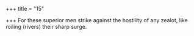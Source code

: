 +++
title = "15"

+++
For these superior men strike against the hostility of any zealot, like roiling (rivers) their sharp surge.